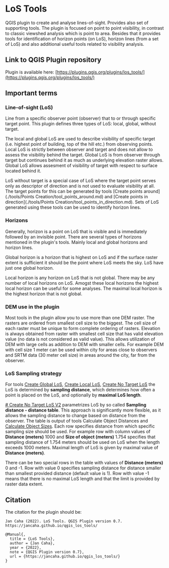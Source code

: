 # LoS Tools

QGIS plugin to create and analyse lines-of-sight. Provides also set of supporting tools. The plugin is focused on point to point visibility, in contrast to classic viewshed analysis which is point to area. Besides that it provides tools for identification of horizon points (on LoS), horizon lines (from a set of LoS) and also additional useful tools related to visibility analysis.


## Link to QGIS Plugin repository

Plugin is available here: [https://plugins.qgis.org/plugins/los_tools/](https://plugins.qgis.org/plugins/los_tools/)

## Important terms

### Line-of-sight (LoS) 

Line from a specific observer point (observer) that to or through specific target point. This plugin defines three types of LoS: local, global, without target. 

The local and global LoS are used to describe visibility of specific target (i.e. highest point of building, top of the hill etc.) from observing points. Local LoS is strictly between observer and target and does not allow to assess the visibility behind the target. Global LoS is from observer through target but continues behind it as much as underlying elevation raster allows. Global LoS allows assesment of visibility of target with respect to surface located behind it. 

LoS without target is a special case of LoS where the target point serves only as descriptor of direction and is not used to evaluate visibility at all. The target points for this can be generated by tools [Create points around](./tools/Points Creation/tool_points_around.md) and [Create points in direction](./tools/Points Creation/tool_points_in_direction.md). Sets of LoS generated using these tools can be used to identify horizon lines.

### Horizons

Generally, horizon is a point on LoS that is visible and is immediately followed by an invisible point. There are several types of horizons mentioned in the plugin's tools. Mainly local and global horizons and horizon lines. 

Global horizon is a horizon that is highest on LoS and if the surface raster extent is sufficient it should be the point where LoS meets the sky. LoS have just one global horizon.

Local horizon is any horizon on LoS that is not global. There may be any number of local horizons on LoS. Amogst these local horizons the highest local horizon can be useful for some analyses. The maximal local horizon is the highest horizon that is not global.

### DEM use in the plugin
Most tools in the plugin allow you to use more than one DEM raster. The rasters are ordered from smallest cell size to the biggest. The cell size of each raster must be unique to form complete ordering of rasters. Elevation is always obtained from raster with smallest cell size that has valid elevation value (no data is not considered as valid value). This allows utilization of DEM with large cells as addition to DEM with smaller cells. For example DEM with cell size 1 meter can be used within city for areas close to observers and SRTM data (30 meter cell size) in areas around the city, far from the observer.

### LoS Sampling strategy

For tools [Create Global LoS](./tools/LoS%20Creation/tool_create_global_los.md), [Create Local LoS](./tools/LoS%20Creation/tool_create_local_los.md), [Create No Target LoS](./tools/LoS%20Creation/tool_create_notarget_los.md) the LoS is determined by **sampling distance**, which determines how often a point is placed on the LoS, and optionally by **maximal LoS length**. 

[# Create No Target LoS V2](./tools/LoS%20Creation/tool_create_notarget_los_v2.md) parametrizes LoS by so called **Sampling distance - distance table**. This approach is significantly more flexible, as it allows the sampling distance to change based on distance from the observer. The table is output of tools Calculate Object Distances[](tools/Calculate%20Parameters%20Settings/tool_distances_for_sizes.md) and [Calculate Object Sizes](tools/Calculate%20Parameters%20Settings/tool_sizes_at_distances.md). Each row specifies distance from which specific sampling size should be used. For example row with column values of __Distance (meters)__ 1000 and __Size of object (meters)__ 1.754 specifies that sampling distance of 1.754 meters should be used on LoS when the length exceeds 1000 meters. Maximal length of LoS is given by maximal value of __Distance (meters)__. 

There can be two special rows in the table with values of __Distance (meters)__ 0 and -1. Row with value 0 specifies sampling distance for distance smaller than smallest provided distance (default value is 1). Row with value -1 means that there is no maximal LoS length and that the limit is provided by raster data extent.

## Citation

The citation for the plugin should be:

```
Jan Caha (2022). LoS Tools. QGIS Plugin version 0.7. https://jancaha.github.io/qgis_los_tools/
```

```
@Manual{,
  title = {LoS Tools},
  author = {Jan Caha},
  year = {2022},
  note = {QGIS Plugin version 0.7},
  url = {https://jancaha.github.io/qgis_los_tools/}
}
```  